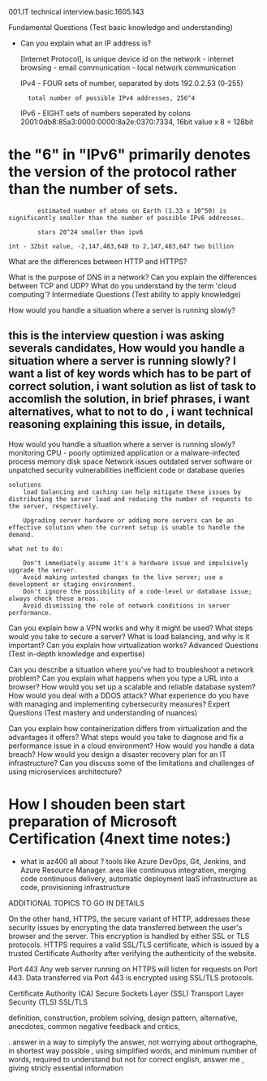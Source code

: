 001.IT technical interview.basic.1605.143

Fundamental Questions (Test basic knowledge and understanding)

- Can you explain what an IP address is?
    
    [Internet Protocol], is unique device id on the network
        - internet browsing
        - email communication
        - local network communication

    IPv4 - FOUR sets of number, separated by dots
        192.0.2.53 (0-255)

        total number of possible IPv4 addresses, 256^4


    IPv6 - EIGHT sets of numbers seperated by colons
        2001:0db8:85a3:0000:0000:8a2e:0370:7334, 16bit value x 8 = 128bit

#        the "6" in "IPv6" primarily denotes the version of the protocol rather than the number of sets.
    
            estimated number of atoms on Earth (1.33 x 10^50) is significantly smaller than the number of possible IPv6 addresses.

            stars 20^24 smaller than ipv6

    int - 32bit value, -2,147,483,648 to 2,147,483,647 two billion

What are the differences between HTTP and HTTPS?

What is the purpose of DNS in a network?
Can you explain the differences between TCP and UDP?
What do you understand by the term 'cloud computing'?
Intermediate Questions (Test ability to apply knowledge)

How would you handle a situation where a server is running slowly?

## this is the interview question i was asking severals candidates, How would you handle a situation where a server is running slowly? I want a list of key words which has to be part of correct solution, i want solution as list of task to accomlish the solution, in brief phrases, i want alternatives, what to not to do , i want technical reasoning explaining this issue, in details, 

How would you handle a situation where a server is running slowly?
    monitoring 
        CPU - poorly optimized application or a malware-infected process
        memory 
        disk space
        Network issues
        outdated server software or unpatched security vulnerabilities 
         inefficient code or database queries

    solutions
        load balancing and caching can help mitigate these issues by distributing the server load and reducing the number of requests to the server, respectively. 
        
        Upgrading server hardware or adding more servers can be an effective solution when the current setup is unable to handle the demand. 

    what not to do:

        Don't immediately assume it's a hardware issue and impulsively upgrade the server.
        Avoid making untested changes to the live server; use a development or staging environment.
        Don't ignore the possibility of a code-level or database issue; always check these areas.
        Avoid dismissing the role of network conditions in server performance.

Can you explain how a VPN works and why it might be used?
What steps would you take to secure a server?
What is load balancing, and why is it important?
Can you explain how virtualization works?
Advanced Questions (Test in-depth knowledge and expertise)

Can you describe a situation where you've had to troubleshoot a network problem?
Can you explain what happens when you type a URL into a browser?
How would you set up a scalable and reliable database system?
How would you deal with a DDOS attack?
What experience do you have with managing and implementing cybersecurity measures?
Expert Questions (Test mastery and understanding of nuances)

Can you explain how containerization differs from virtualization and the advantages it offers?
What steps would you take to diagnose and fix a performance issue in a cloud environment?
How would you handle a data breach?
How would you design a disaster recovery plan for an IT infrastructure?
Can you discuss some of the limitations and challenges of using microservices architecture?

# How I shouden been start preparation of Microsoft Certification (4next time notes:)

- what is az400 all about ? 
    tools like Azure DevOps, Git, Jenkins, and Azure Resource Manager.
    area like 
        continuous integration, merging code 
        continuous delivery, automatic deployment
        IaaS infrastructure as code, provisioning infrastructure

ADDITIONAL TOPICS TO GO IN DETAILS

On the other hand, HTTPS, the secure variant of HTTP, addresses these security issues by encrypting the data transferred between the user's browser and the server. This encryption is handled by either SSL or TLS protocols. HTTPS requires a valid SSL/TLS certificate, which is issued by a trusted Certificate Authority after verifying the authenticity of the website.

Port 443
    Any web server running on HTTPS will listen for requests on Port 443.
    Data transferred via Port 443 is encrypted using SSL/TLS protocols.

Certificate Authority (CA)
Secure Sockets Layer (SSL)
Transport Layer Security (TLS)
SSL/TLS

>>>>>>>>>>>>>>>>>>>>>>>>>>>>>>>>>>>>>>>>>>>>>>>>>>>>>>>>>>>>>

definition, construction, problem solving, design pattern, alternative, anecdotes, common negative feedback and critics, 
          
          
.  answer in a way to simplyfy the answer, not worrying about orthographe, in shortest way possible , using simplified words, and minimum number of words, required to understand but not for correct english, answer me , giving stricly essential information
